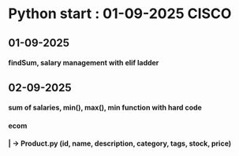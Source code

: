 # Python start : 01-09-2025 CISCO 

## **01-09-2025**
#### findSum, salary management with elif ladder

## **02-09-2025**
#### sum of salaries, min(), max(), min function with hard code
#### ecom 
####   | -> Product.py (id, name, description, category, tags, stock, price)